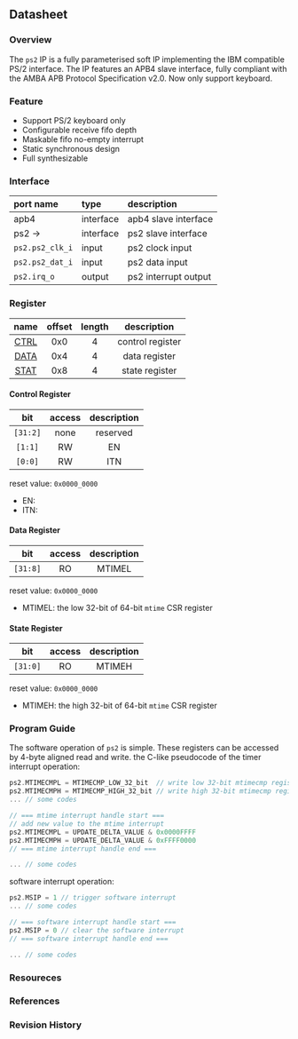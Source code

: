 ## Datasheet

### Overview
The `ps2` IP is a fully parameterised soft IP implementing the IBM compatible PS/2 interface. The IP features an APB4 slave interface, fully compliant with the AMBA APB Protocol Specification v2.0. Now only support keyboard.

### Feature
* Support PS/2 keyboard only
* Configurable receive fifo depth
* Maskable fifo no-empty interrupt
* Static synchronous design
* Full synthesizable

### Interface
| port name | type        | description          |
|:--------- |:------------|:---------------------|
| apb4 | interface | apb4 slave interface |
| ps2 ->| interface | ps2 slave interface |
| `ps2.ps2_clk_i` | input | ps2 clock input |
| `ps2.ps2_dat_i` | input | ps2 data input |
| `ps2.irq_o` | output | ps2 interrupt output |

### Register

| name | offset  | length | description |
|:----:|:-------:|:-----: | :---------: |
| [CTRL](#control-register) | 0x0 | 4 | control register |
| [DATA](#data-register) | 0x4 | 4 | data register |
| [STAT](#state-register) | 0x8 | 4 | state register |

#### Control Register
| bit | access  | description |
|:---:|:-------:| :---------: |
| `[31:2]` | none | reserved |
| `[1:1]` | RW | EN |
| `[0:0]` | RW | ITN |

reset value: `0x0000_0000`

* EN:
* ITN:


#### Data Register
| bit | access  | description |
|:---:|:-------:| :---------: |
| `[31:8]` | RO | MTIMEL |

reset value: `0x0000_0000`

* MTIMEL: the low 32-bit of 64-bit `mtime` CSR register

#### State Register
| bit | access  | description |
|:---:|:-------:| :---------: |
| `[31:0]` | RO | MTIMEH |

reset value: `0x0000_0000`

* MTIMEH: the high 32-bit of 64-bit `mtime` CSR register

### Program Guide
The software operation of `ps2` is simple. These registers can be accessed by 4-byte aligned read and write. the C-like pseudocode of the timer interrupt operation:
```c
ps2.MTIMECMPL = MTIMECMP_LOW_32_bit  // write low 32-bit mtimecmp register
ps2.MTIMECMPH = MTIMECMP_HIGH_32_bit // write high 32-bit mtimecmp register
... // some codes

// === mtime interrupt handle start ===
// add new value to the mtime interrupt
ps2.MTIMECMPL = UPDATE_DELTA_VALUE & 0x0000FFFF
ps2.MTIMECMPH = UPDATE_DELTA_VALUE & 0xFFFF0000
// === mtime interrupt handle end ===

... // some codes

```
software interrupt operation:
```c
ps2.MSIP = 1 // trigger software interrupt
... // some codes

// === software interrupt handle start ===
ps2.MSIP = 0 // clear the software interrupt
// === software interrupt handle end ===

... // some codes

```

### Resoureces
### References
### Revision History
